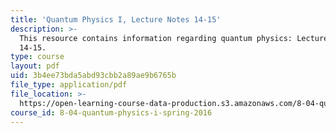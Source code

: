 ```yaml
---
title: 'Quantum Physics I, Lecture Notes 14-15'
description: >-
  This resource contains information regarding quantum physics: Lecture Notes
  14-15.
type: course
layout: pdf
uid: 3b4ee73bda5abd93cbb2a89ae9b6765b
file_type: application/pdf
file_location: >-
  https://open-learning-course-data-production.s3.amazonaws.com/8-04-quantum-physics-i-spring-2016/3b4ee73bda5abd93cbb2a89ae9b6765b_MIT8_04S16_LecNotes14_15.pdf
course_id: 8-04-quantum-physics-i-spring-2016
---
```

